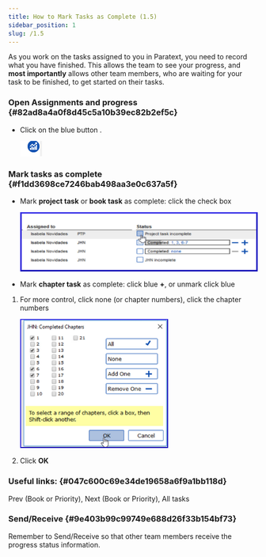 ```yaml
---
title: How to Mark Tasks as Complete (1.5)
sidebar_position: 1
slug: /1.5
---
```




As you work on the tasks assigned to you in Paratext, you need to record what you have finished. This allows the team to see your progress, and **most importantly** allows other team members, who are waiting for your task to be finished, to get started on their tasks.


### **Open Assignments and progress** {#82ad8a4a0f8d45c5a10b39ec82b2ef5c}

- Click on the blue button .

	![](/notion_imgs/1991064066.png)


### **Mark tasks as complete** {#f1dd3698ce7246bab498aa3e0c637a5f}

- Mark **project task** or **book task** as complete: click the check box

	![](/notion_imgs/1781106024.png)

- Mark **chapter task** as complete: click blue **+**, or unmark click blue
1. For more control, click none (or chapter numbers), click the chapter numbers

	![](/notion_imgs/946224961.png)

1. Click **OK**

### **Useful links:** {#047c600c69e34de19658a6f9a1bb118d}


Prev (Book or Priority), Next (Book or Priority), All tasks


### **Send/Receive** {#9e403b99c99749e688d26f33b154bf73}


Remember to Send/Receive so that other team members receive the progress status information.

